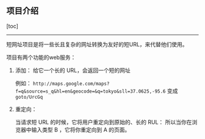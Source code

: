 ## 项目介绍

[toc]

---

短网址项目是将一些长且复杂的网址转换为友好的短URL，来代替他们使用。

项目有两个功能的web服务：

1. 添加：
   给它一个长的 URL，会返回一个短的网址

   例如： `http://maps.google.com/maps?f=q&source=s_q&hl=en&geocode=&q=tokyo&sll=37.0625,-95.6` 变成 `goto/UrcGq`

2. 重定向：
   
    当请求短 URL 的时候，它将用户重定向到原始的、长的 RUL： 所以当你在浏览器中输入类型 B ，它将你重定向到 A 的页面。
